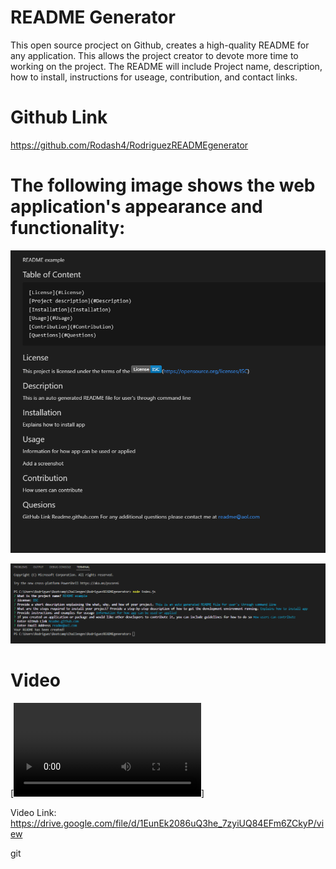 # README Generator
This open source procject on Github, creates a high-quality README for any application. This allows the project creator to devote more time to working on the project. The README will include Project name, description, how to install, instructions for useage, contribution, and contact links. 

# Github Link
https://github.com/Rodash4/RodriguezREADMEgenerator

# The following image shows the web application's appearance and functionality:


![created](assets\images\READMEExample.PNG)

![Terminal](assets\images\READMETerminal.PNG)


# Video

[![Video](assets\videos\readmevideo.webm)]

Video Link: https://drive.google.com/file/d/1EunEk2086uQ3he_7zyiUQ84EFm6ZCkyP/view

git 